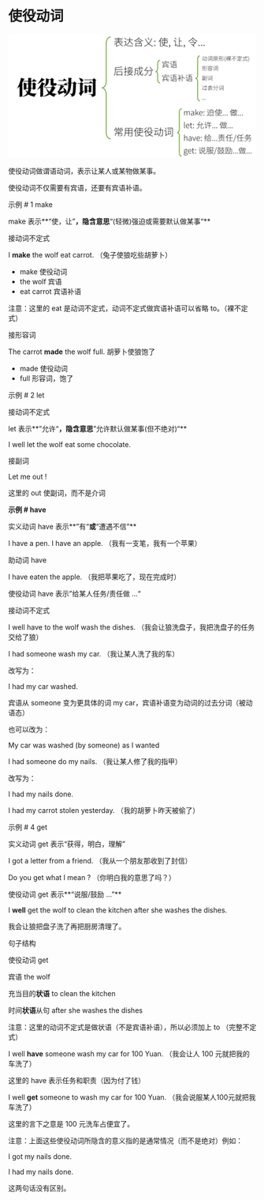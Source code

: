 # 使役动词

![image-20241121155319668](./images/f.%E4%BD%BF%E5%BD%B9%E5%8A%A8%E8%AF%8D.assets/image-20241121155319668.png)

使役动词做谓语动词，表示让某人或某物做某事。

使役动词不仅需要有宾语，还要有宾语补语。



示例 # 1 make 

make 表示**“使，让”**，隐含意思**“(轻微)强迫或需要默认做某事“**



接动词不定式

I **make** the wolf eat carrot.  （兔子使狼吃些胡萝卜）

- make 使役动词
- the wolf 宾语
- eat carrot 宾语补语

注意：这里的 eat 是动词不定式，动词不定式做宾语补语可以省略 to。（裸不定式）



接形容词

The carrot **made** the wolf full.   胡萝卜使狼饱了

- made 使役动词
- full 形容词，饱了



示例 # 2 let



接动词不定式

let 表示**”允许“**，隐含意思**”允许默认做某事(但不绝对)“**

I well let the wolf eat some chocolate.



接副词

Let me out !

这里的 out 使副词，而不是介词



**示例 # have**

实义动词 have 表示**”有“**或**“遭遇不信”**

I have a pen. I have an apple. （我有一支笔，我有一个苹果）



助动词 have

I have eaten the apple. （我把苹果吃了，现在完成时）



使役动词 have 表示”给某人任务/责任做 ...“

接动词不定式

I well have to the wolf wash the dishes. （我会让狼洗盘子，我把洗盘子的任务交给了狼）



I had someone wash my car. （我让某人洗了我的车）

改写为：

I had my car washed.

宾语从 someone 变为更具体的词 my car，宾语补语变为动词的过去分词（被动语态） 

也可以改为：

My car was washed (by someone) as I wanted



I had someone do my nails. （我让某人修了我的指甲）

改写为：

I had my nails done.



I had my carrot stolen yesterday. （我的胡萝卜昨天被偷了）



示例 # 4 get

实义动词 get 表示“获得，明白，理解”

I got a letter from a friend.  （我从一个朋友那收到了封信）

Do you get what I mean ? （你明白我的意思了吗？）



使役动词 get 表示**“说服/鼓励 ...”**

I **well** get the wolf to clean the kitchen after she washes the dishes. 

我会让狼把盘子洗了再把厨房清理了。

句子结构

使役动词 get 

宾语 the wolf 

充当目的**状语** to clean the kitchen

时间**状语**从句 after she washes the dishes

注意：这里的动词不定式是做状语（不是宾语补语），所以必须加上 to （完整不定式）



I well **have** someone wash my car for 100 Yuan. （我会让人 100 元就把我的车洗了）

这里的 have 表示任务和职责（因为付了钱）



I well **get** someone to wash my car for 100 Yuan. （我会说服某人100元就把我车洗了）

这里的言下之意是 100 元洗车占便宜了。



注意：上面这些使役动词所隐含的意义指的是通常情况（而不是绝对）例如：

I got my nails done.

I had my nails done.

这两句话没有区别。

